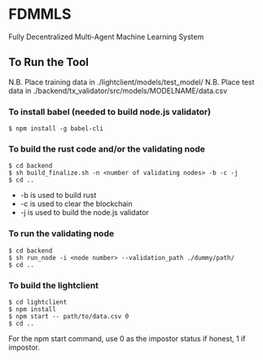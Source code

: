 # FDMMLS
Fully Decentralized Multi-Agent Machine Learning System

## To Run the Tool
N.B. Place training data in ./lightclient/models/test_model/
N.B. Place test data in ./backend/tx_validator/src/models/MODELNAME/data.csv
### To install babel (needed to build node.js validator)
``` shell
$ npm install -g babel-cli
```
### To build the rust code and/or the validating node
``` shell
$ cd backend
$ sh build_finalize.sh -n <number of validating nodes> -b -c -j 
$ cd ..
````
- -b is used to build rust
- -c is used to clear the blockchain
- -j is used to build the node.js validator

### To run the validating node
``` shell
$ cd backend
$ sh run_node -i <node number> --validation_path ./dummy/path/
$ cd ..
````
### To build the lightclient 
``` shell
$ cd lightclient
$ npm install
$ npm start -- path/to/data.csv 0
$ cd ..
```
For the npm start command, use 0 as the impostor status if honest, 1 if impostor. 

